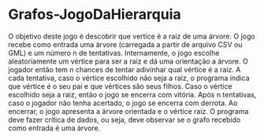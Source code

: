 # Grafos-JogoDaHierarquia
O objetivo deste jogo é descobrir que vertice é a raiz de uma árvore. O jogo recebe como entrada uma árvore (carregada a partir de arquivo CSV ou GML) e um número n de tentativas. Internamente, o jogo escolhe aleatoriamente um vértice para ser a raiz e dá uma orientação a árvore. O jogador então tem n chances de tentar adivinhar qual vértice é a raiz. A cada tentativa, caso o vértice escolhido não seja a raiz, o programa indica que vértice é o seu pai e que vértices são seus filhos. Caso o vértice escolhido seja a raiz, então o jogo se encerra com vitória. Após n tentativas, caso o jogador não tenha acertado, o jogo se encerra com derrota.
Ao encerrar, o jogo apresenta a árvore orientada e o vértice raiz.
O programa deve fazer crítica de dados, ou seja, deve observar se o grafo recebido como entrada é uma árvore.
